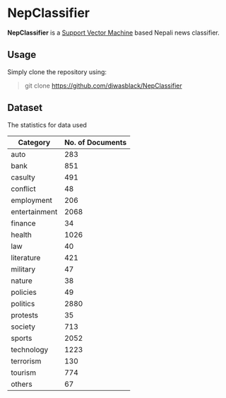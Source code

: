 **NepClassifier**
===================

**NepClassifier** is a [Support Vector Machine](https://en.wikipedia.org/wiki/Support_vector_machine) based Nepali news classifier.


## Usage ##
Simply clone the repository using:
> git clone https://github.com/diwasblack/NepClassifier


## Dataset ##
The statistics for data used

| Category      | No. of Documents |
| ------------- | -------------    |
| auto          | 283              |
| bank          | 851              |
| casulty       | 491              |
| conflict      | 48               |
| employment    | 206              |
| entertainment | 2068             |
| finance       | 34               |
| health        | 1026             |
| law           | 40               |
| literature    | 421              |
| military      | 47               |
| nature        | 38               |
| policies      | 49               |
| politics      | 2880             |
| protests      | 35               |
| society       | 713              |
| sports        | 2052             |
| technology    | 1223             |
| terrorism     | 130              |
| tourism       | 774              |
| others        | 67               |
